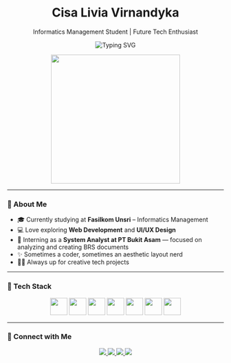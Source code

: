 <h1 align="center">Cisa Livia Virnandyka</h1> <p align="center">Informatics Management Student | Future Tech Enthusiast</p>

<p align="center">
  <img src="https://readme-typing-svg.herokuapp.com?font=Fira+Code&size=22&pause=1000&color=F7A8B8&center=true&vCenter=true&width=450&lines=Hi+there!+I'm+Cisa!+👋" alt="Typing SVG" />
</p>

<p align="center">
  <img src="https://raw.githubusercontent.com/Cisalivia/assets/main/snapshot-girl.gif" width="300"/>
</p> 

---

### 💼 About Me

- 🎓 Currently studying at **Fasilkom Unsri** – Informatics Management  
- 💻 Love exploring **Web Development** and **UI/UX Design**  
- 💼 Interning as a **System Analyst at PT Bukit Asam** — focused on analyzing and creating BRS documents  
- ✨ Sometimes a coder, sometimes an aesthetic layout nerd  
- 🐱‍🏍 Always up for creative tech projects  

---

### 🧠 Tech Stack

<p align="center">
  <img src="https://cdn.jsdelivr.net/gh/devicons/devicon/icons/java/java-original.svg" width="40" height="40"/>
  <img src="https://cdn.jsdelivr.net/gh/devicons/devicon/icons/python/python-original.svg" width="40" height="40"/>
  <img src="https://cdn.jsdelivr.net/gh/devicons/devicon/icons/javascript/javascript-original.svg" width="40" height="40"/>
  <img src="https://cdn.jsdelivr.net/gh/devicons/devicon/icons/mysql/mysql-original.svg" width="40" height="40"/>
  <img src="https://cdn.jsdelivr.net/gh/devicons/devicon/icons/git/git-original.svg" width="40" height="40"/>
  <img src="https://cdn.jsdelivr.net/gh/devicons/devicon/icons/figma/figma-original.svg" width="40" height="40"/>
  <img src="https://cdn.jsdelivr.net/gh/devicons/devicon/icons/vscode/vscode-original.svg" width="40" height="40"/>
</p>

---

### 🔗 Connect with Me

<p align="center">
  <a href="https://www.linkedin.com/in/cisa-livia-virnandyka-23a530288/" target="_blank">
    <img src="https://img.shields.io/badge/LinkedIn-%230077B5?style=for-the-badge&logo=linkedin&logoColor=white"/>
  </a>
  <a href="mailto:cisalivia@email.com">
    <img src="https://img.shields.io/badge/Gmail-D14836?style=for-the-badge&logo=gmail&logoColor=white"/>
  </a>
  <a href="https://github.com/Cisalivia">
    <img src="https://img.shields.io/badge/GitHub-%23121011.svg?style=for-the-badge&logo=github&logoColor=white"/>
  </a>
  <a href="https://instagram.com/cisalvrk">
    <img src="https://img.shields.io/badge/Instagram-E4405F?style=for-the-badge&logo=instagram&logoColor=white"/>
  </a>
</p>
